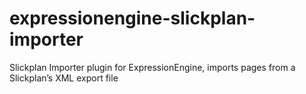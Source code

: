 # expressionengine-slickplan-importer
Slickplan Importer plugin for ExpressionEngine, imports pages from a Slickplan’s XML export file
